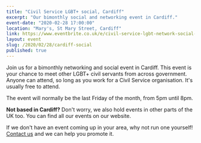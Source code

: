 ```yaml
---
title: "Civil Service LGBT+ social, Cardiff"
excerpt: "Our bimonthly social and networking event in Cardiff." 
event-date: "2020-02-28 17:00:00"
location: "Mary's, St Mary Street, Cardiff"
link: https://www.eventbrite.co.uk/e/civil-service-lgbt-network-social-cardiff-tickets-93508222611
layout: event
slug: /2020/02/28/cardiff-social
published: true
---
```

Join us for a bimonthly networking and social event in Cardiff. This event is your chance to meet other LGBT+ civil servants from across government. Anyone can attend, so long as you work for a Civil Service organisation. It's usually free to attend.

The event will normally be the last Friday of the month, from 5pm until 8pm. 

**Not based in Cardiff?** Don't worry, we also hold events in other parts of the UK too. You can find all our events on our website.

If we don't have an event coming up in your area, why not run one yourself! [Contact us](/about/contact-us/) and we can help you promote it.
